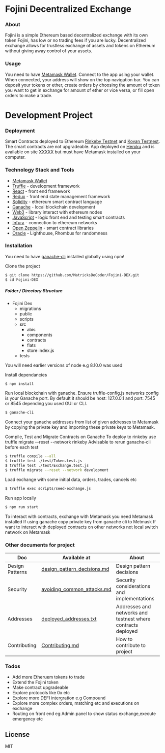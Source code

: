 # Fojini Decentralized Exchange 

### About
Fojini is a simple Ethereum based decentralized exchange with its own token Fojini, has low or no trading fees if you are lucky. Decentralized exchange allows for trustless exchange of assets and tokens on Ethereum without giving away control of your assets. 

### Usage
You need to have [Metamask Wallet](https://metamask.io/). Connect to the app using your wallet. When connected, your address will show on the top navigation bar. You can deposit your tokens or ether, create orders by choosing the amount of token you want to get in exchange for amount of ether or vice versa, or fill open orders to make a trade.

# Development Project

### Deployment

Smart Contracts deployed to Ethereum [Rinkeby Testnet](https://www.rinkeby.io/#stats) and [Kovan Testnest](https://kovan-testnet.github.io/website/). The smart contracts are not upgradeable. App deployed on [Heroku](https://www.heroku.com/) and is available on site [XXXXX](xxxxx) but must have Metamask installed on your computer.

### Technology Stack and Tools

* [Metamask Wallet](https://metamask.io/)
* [Truffle](https://www.trufflesuite.com/) - development framework
* [React](https://reactjs.org/) - front end framework
* [Redux](https://redux.js.org/) - front end state management framework
* [Solidity](https://docs.soliditylang.org/en/v0.7.4/) - ethereum smart contract language
* [Ganache](https://www.trufflesuite.com/ganache) - local blockchain development
* [Web3](https://web3js.readthedocs.io/en/v1.3.0/) - library interact with ethereum nodes 
* [JavaScript](https://www.javascript.com/) - logic front end and testing smart contracts
* [Infura](https://infura.io/) - connection to ethereum networks 
* [Open Zeppelin](https://infura.io/) - smart contract libraries 
* [Oracle](https://docs.rhombus.network/#rhombus-api-reference) - Lighthouse, Rhombus for randomness


### Installation
You need to have [ganache-cli](https://www.npmjs.com/package/ganache-cli) installed globally using npm!

Clone the project 

```sh
$ git clone https://github.com/MatricksDeCoder/Fojini-DEX.git
$ cd Fojini-DEX
```
##### Folder / Directory Structure
* Fojini Dex
  * migrations 
  * public 
  * scripts
  * src
    * abis
    * components
    * contracts
    * flats
    * store
    index.js
  * tests

You will need earlier versions of node e.g 8.10.0 was used 

Install dependancies
```sh
$ npm install 
```
Run local blockchain with ganache. Ensure truffle-config.js networks config is your Ganache port. By default it should be host: 127.0.0.1 and port: 7545 or 8545 depending you used GUI or CLI. 

```sh
$ ganache-cli 
```
Connect your ganache addresses from list of given addresses to Metamask by copying the private key and importing these private keys to Metamask.

Compile, Test and Migrate Contracts on Ganache 
To deploy to rinkeby use truffle migrate --reset --network rinkeby
Advisable to rerun ganache-cli before each test
```sh
$ truffle compile --all
$ truffle test ./test/Token.test.js
$ truffle test ./test/Exchange.test.js
$ truffle migrate --reset --network development
```
Load exchange with some initial data, orders, trades, cancels etc 
```sh
$ truffle exec scripts/seed-exchange.js
```

Run app locally 
```sh
$ npm run start
```

To interact with contracts, exchange with Metamask you need Metamask installed
If using ganache copy private key from ganache cli to Metmask
If want to interact with deployed contracts on other networks not local switch network on Metamask 

### Other documents for project

| Doc | Available at | About |
| ------ | ------ |------ |
| Design Patterns | [design_pattern_decisions.md](design_pattern_decisions.md) |Design pattern decisions|
| Security  | [avoiding_common_attacks.md](avoiding_common_attacks.md) |Security considerations and implementations|
| Addresses | [deployed_addresses.txt](deployed_addresses.txt) |Addresses and networks and testnest where contracts deployed |
| Contributing | [Contributing.md](Contributing.md) |How to contribute to project|

### Todos
 - Add more Etheruem tokens to trade
 - Extend the Fojini token
 - Make contract upgradeable
 - Explore protocols like 0x etc 
 - Explore more DEFI intergration e.g Compound
 - Explore more complex orders, matching etc and executions on exchange
 - Routing on front end eg Admin  panel to show status exchange,execute emergency etc 

License
----
MIT

